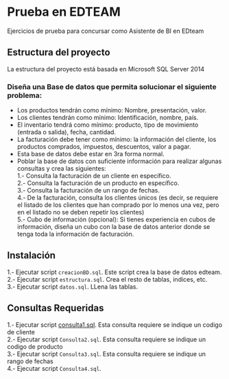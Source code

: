 # Prueba en EDTEAM
Ejercicios de prueba para concursar como Asistente de BI en EDteam

## Estructura del proyecto

La estructura del proyecto está basada en Microsoft SQL Server 2014

### Diseña una Base de datos que permita solucionar el siguiente problema:

- Los productos tendrán como mínimo: Nombre, presentación, valor.  
- Los clientes tendrán como mínimo: Identificación, nombre, país.  
- El inventario tendrá como mínimo: producto, tipo de movimiento (entrada o salida), fecha, cantidad.  
- La facturación debe tener como mínimo: la información del cliente, los productos comprados, impuestos, descuentos, valor a pagar.
- Esta base de datos debe estar en 3ra forma normal.  
- Poblar la base de datos con suficiente información para realizar algunas consultas y crea las siguientes:  
   1.- Consulta la facturación de un cliente en específico.  
   2.- Consulta la facturación de un producto en específico.  
   3.- Consulta la facturación de un rango de fechas.  
   4.- De la facturación, consulta los clientes únicos (es decir, se requiere el listado de los clientes que han comprado por lo menos          una vez, pero en el listado no se deben repetir los clientes)  
   5.- Cubo de información (opcional): Si tienes experiencia en cubos de información, diseña un cubo con la base de datos anterior donde 
       se tenga toda la información de facturación.  


## Instalación
1.- Ejecutar script `creacionBD.sql`. Este script crea la base de datos edteam.  
2.- Ejecutar script `estructura.sql`. Crea el resto de tablas, indices, etc.  
3.- Ejecutar script `datos.sql`. LLena las tablas.  

## Consultas Requeridas
1.- Ejecutar script [consulta1.sql](https://github.com/fjsanchezm/edteam/blob/master/consulta1.sql). Esta consulta requiere se indique un codigo de cliente  
2.- Ejecutar script `Consulta2.sql`. Esta consulta requiere se indique un codigo de producto  
3.- Ejecutar script `Consulta3.sql`. Esta consulta requiere se indique un rango de fechas  
4.- Ejecutar script `Consulta4.sql`.  
